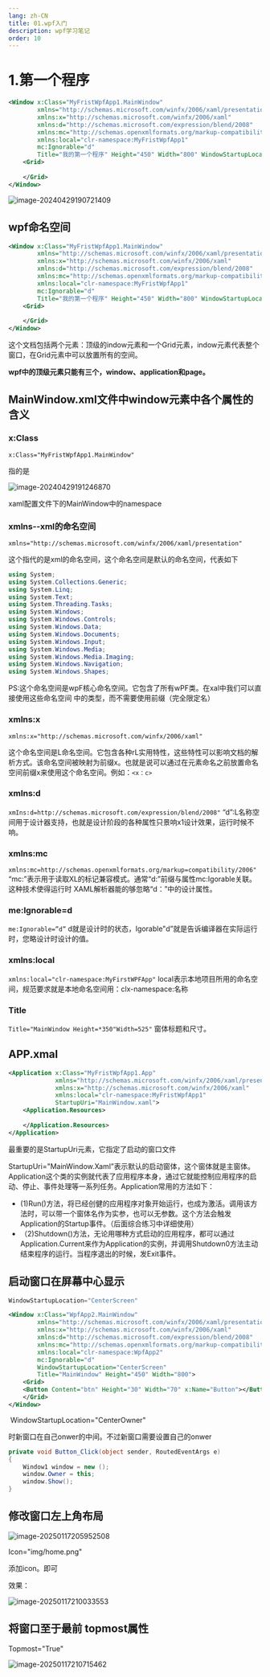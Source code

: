 ```yaml
---
lang: zh-CN
title: 01.wpf入门
description: wpf学习笔记
order: 10
---
```


#  1.第一个程序

```xml
<Window x:Class="MyFristWpfApp1.MainWindow"
        xmlns="http://schemas.microsoft.com/winfx/2006/xaml/presentation"
        xmlns:x="http://schemas.microsoft.com/winfx/2006/xaml"
        xmlns:d="http://schemas.microsoft.com/expression/blend/2008"
        xmlns:mc="http://schemas.openxmlformats.org/markup-compatibility/2006"
        xmlns:local="clr-namespace:MyFristWpfApp1"
        mc:Ignorable="d"
        Title="我的第一个程序" Height="450" Width="800" WindowStartupLocation="CenterScreen">
    <Grid>
        
    </Grid>
</Window>
```

![image-20240429190721409](./img/image-20240429190721409.png) 

##  wpf命名空间

```xml
<Window x:Class="MyFristWpfApp1.MainWindow"
        xmlns="http://schemas.microsoft.com/winfx/2006/xaml/presentation"
        xmlns:x="http://schemas.microsoft.com/winfx/2006/xaml"
        xmlns:d="http://schemas.microsoft.com/expression/blend/2008"
        xmlns:mc="http://schemas.openxmlformats.org/markup-compatibility/2006"
        xmlns:local="clr-namespace:MyFristWpfApp1"
        mc:Ignorable="d"
        Title="我的第一个程序" Height="450" Width="800" WindowStartupLocation="CenterScreen">
    <Grid>
        
    </Grid>
</Window>
```

这个文档包括两个元素：顶级的indow元素和一个Grid元素，indow元素代表整个窗口，在Grid元素中可以放置所有的空间。

**wpf中的顶级元素只能有三个，window、application和page。**

##  MainWindow.xml文件中window元素中各个属性的含义

###  x:Class

`x:Class="MyFristWpfApp1.MainWindow"`

指的是

![image-20240429191246870](./img/image-20240429191246870.png)

xaml配置文件下的MainWindow中的namespace

###   xmlns--xml的命名空间

`xmlns="http://schemas.microsoft.com/winfx/2006/xaml/presentation"`

这个指代的是xml的命名空间，这个命名空间是默认的命名空间，代表如下

```c#
using System;
using System.Collections.Generic;
using System.Linq;
using System.Text;
using System.Threading.Tasks;
using System.Windows;
using System.Windows.Controls;
using System.Windows.Data;
using System.Windows.Documents;
using System.Windows.Input;
using System.Windows.Media;
using System.Windows.Media.Imaging;
using System.Windows.Navigation;
using System.Windows.Shapes;
```

PS:这个命名空间是wpF核心命名空间。它包含了所有wPF类。在xal中我们可以直接使用这些命名空间
中的类型，而不需要使用前缀（完全限定名）

###  xmlns:x

`xmlns:x="http://schemas.microsoft.com/winfx/2006/xaml"`

这个命名空间是L命名空间。它包含各种rL实用特性，这些特性可以影响文档的解析方式。该命名空间被映射为前缀x。也就是说可以通过在元素命名之前放置命名空间前缀x来使用这个命名空间。例如：`<x：c>`

###  xmIns:d

`xmIns:d=http://schemas.microsoft.com/expression/blend/2008"`
“d”:L名称空间用于设计器支持，也就是设计阶段的各种属性只景响x1设计效果，运行时候不响。

###  xmlns:mc

`xmlns:mc=http://schemas.openxmlformats.org/markup=compatibility/2006"`
“mc:”表示用于读取XL的标记兼容模式。通常“d:”前缀与属性mc:Igorable关联。这种技术使得运行时
XAML解析器能的够忽略“d：”中的设计属性。

###  me:Ignorable=d

`me:Ignorable=”d”`
d就是设计时的状态，Igorable"d”就是告诉编译器在实际运行时，您略设计时设计的值。

###  xmlns:local

`xmlns:local="clr-namespace:MyFirstWPFApp"`
local表示本地项目所用的命名空间，规范要求就是本地命名空间用：clx-namespace:名称

### Title

`Title="MainWindow Height=*350"Width=525"`
窗体标题和尺寸。

##  APP.xmal

```xml
<Application x:Class="MyFristWpfApp1.App"
             xmlns="http://schemas.microsoft.com/winfx/2006/xaml/presentation"
             xmlns:x="http://schemas.microsoft.com/winfx/2006/xaml"
             xmlns:local="clr-namespace:MyFristWpfApp1"
             StartupUri="MainWindow.xaml">
    <Application.Resources>
         
    </Application.Resources>
</Application>
```

最重要的是StartupUri元素，它指定了启动的窗口文件



StartupUri="MainWindow.Xaml”表示默认的启动窗体，这个窗体就是主窗体。
Application这个类的实例就代表了应用程序本身，通过它就能控制应用程序的启动、停止、事件处理等一系列任务。Application常用的方法如下：

- (1)Run()方法，将已经创健的应用程序对象开始运行，也成为激活。调用该方法时，可以带一个窗体名作为实参，也可以无参数。这个方法会触发Application的Startup事件。（后面综合练习中详细使用）
- （2)Shutdown()方法，无论用哪种方式启动的应用程序，都可以通过Application.Current来作为Application的实例，并调用Shutdown0方法主动结束程序的运行。当程序退出的时候，发Exit事件。



## 启动窗口在屏幕中心显示

```c#
WindowStartupLocation="CenterScreen"  
```

```xml
<Window x:Class="WpfApp2.MainWindow"
        xmlns="http://schemas.microsoft.com/winfx/2006/xaml/presentation"
        xmlns:x="http://schemas.microsoft.com/winfx/2006/xaml"
        xmlns:d="http://schemas.microsoft.com/expression/blend/2008"
        xmlns:mc="http://schemas.openxmlformats.org/markup-compatibility/2006"
        xmlns:local="clr-namespace:WpfApp2"
        mc:Ignorable="d"
        WindowStartupLocation="CenterScreen"  
        Title="MainWindow" Height="450" Width="800">
    <Grid>
    <Button Content="btn" Height="30" Width="70" x:Name="Button"></Button>
    </Grid>
</Window>
```

​        WindowStartupLocation="CenterOwner"  

时新窗口在自己onwer的中间。不过新窗口需要设置自己的onwer

```c#
private void Button_Click(object sender, RoutedEventArgs e)
{
    Window1 window = new ();
    window.Owner = this;
    window.Show();
}
```

## 修改窗口左上角布局

![image-20250117205952508](./img/image-20250117205952508.png)

Icon="img/home.png"

添加icon。即可

效果：

![image-20250117210033553](./img/image-20250117210033553.png)

## 将窗口至于最前 topmost属性

Topmost="True"

![image-20250117210715462](./img/image-20250117210715462.png)

